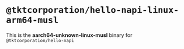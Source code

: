 # `@tktcorporation/hello-napi-linux-arm64-musl`

This is the **aarch64-unknown-linux-musl** binary for `@tktcorporation/hello-napi`
